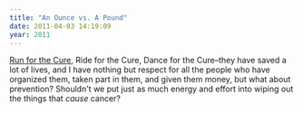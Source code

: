```yaml
---
title: "An Ounce vs. A Pound"
date: 2011-04-03 14:19:09
year: 2011
---
```

<a href="http://www.runforthecure.com/">Run for the Cure</a>, Ride for the Cure, Dance for the Cure–they have saved a lot of lives, and I have nothing but respect for all the people who have organized them, taken part in them, and given them money, but what about prevention?  Shouldn't we put just as much energy and effort into wiping out the things that <em>cause</em> cancer?
